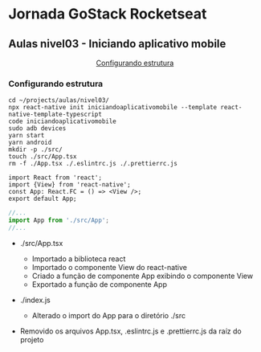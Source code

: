 # Jornada GoStack Rocketseat

## Aulas nivel03 - Iniciando aplicativo mobile

<p align="center">
  <a href="#configurando-estrutura">Configurando estrutura</a>
</p>

### Configurando estrutura

```shell
cd ~/projects/aulas/nivel03/
npx react-native init iniciandoaplicativomobile --template react-native-template-typescript
code iniciandoaplicativomobile
sudo adb devices
yarn start
yarn android
mkdir -p ./src/
touch ./src/App.tsx
rm -f ./App.tsx ./.eslintrc.js ./.prettierrc.js
```

```tsx
import React from 'react';
import {View} from 'react-native';
const App: React.FC = () => <View />;
export default App;
```

```ts
//...
import App from './src/App';
//...
```

- ./src/App.tsx
  - Importado a biblioteca react
  - Importado o componente View do react-native
  - Criado a função de componente App exibindo o componente View
  - Exportado a função de componente App

- ./index.js
  - Alterado o import do App para o diretório ./src

- Removido os arquivos App.tsx, .eslintrc.js e .prettierrc.js da raíz do projeto
